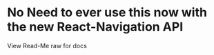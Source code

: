 # No Need to ever use this now with the new React-Navigation API

View Read-Me raw for docs

<!-- # rn-tab-bar

![Example One](./tabbar.gif "Tab Bar")


React-Native tab bar, optional text with icons as well.

Can use local icons or Font Awesome icons

`npm install rn-tab-bar --save`
`npm install react-native-vector-icons --save`
`react-native link`


### Props
| Prop | Type | Description | Required |
| --- | --- | --- | --- |
| tabs | array of objects  | the tabs to render SEE TAB STRUCTURE | **YES**
| containerStyle | object | styles applied to the tab bar container | **YES** |

<br>

#### Tab Structure
| Key | Value | Description | Required |
| --- | --- | --- | ---|
| localIcon | boolean | render a local icon in lieu of FontAwesome icon | **YES** |
| iconProps | icon or image props | transfers props to an Image or FontAwesome Icon depending on the above | **YES** |
| onPress | function | called when the tab is pressed, use this to update you component to respond to tab changes | **YES** |
| text | string | optionally display text under the icon | no |
| textProps | Text props | any valid Text props | no |
| tabStyle | object | optionally add styles to the individual tabs |
| badge | string or null | add a badge to the tabs| no |
| badgeTextProps | Text props | any valid Text props | no |

<br>

#### Example

```js

import React from 'react';
import {
  View,
} from 'react-native'

import TabBar from 'rn-tab-bar';

export default class Example extends React.Component {
  constructor(){
    this.selectTab = this.selectTab.bind(this);
    super();
    this.state = {
      selectedTabs: {one:true,two:false,three:false,four:false},
    };
  };

  selectTab(tab){
    let tabs = this.state.selectedTabs;
    for (var i in tabs) {
      ( i === tab ) ? tabs[i] = true:tabs[i] = false
    };
    this.setState({selectedTabs:tabs});
  };

  render(){
    return(

      <View style={{flex:1}}>
        <View style={{flex:1}} />
        <TabBar
          containerStyle={{
            borderTopWidth: 1,
            height:50
          }}
          tabs={[
            {
              localIcon:false,
              iconProps:{
                name: 'bicycle',
                size: 30,
                color: this.state.selectedTabs.one ? 'blue':'gray'
              },
              onPress: () => this.selectTab('one')
            },
            {
              localIcon: false,
              iconProps:{
                name: 'cogs',
                size: 30,
                color: this.state.selectedTabs.two ? 'blue':'gray'
              },
              onPress: () => this.selectTab('two')
            },
            {
              localIcon:false,
              iconProps:{
                name: 'users',
                size: 30,
                color: this.state.selectedTabs.three ? 'blue':'gray'
              },
              onPress: () => this.selectTab('three')
            },
            {
              localIcon: false,
              iconProps:{
                name: 'bars',
                size: 30,
                color: this.state.selectedTabs.four ? 'blue':'gray'
              },
              onPress: () => this.selectTab('four')
            },
          ]}
        />      
      </View>
    )
  };



};



``` -->
